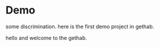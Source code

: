 # Demo


some discrimination.
here is the first demo project in gethab.

hello and welcome to the gethab.
